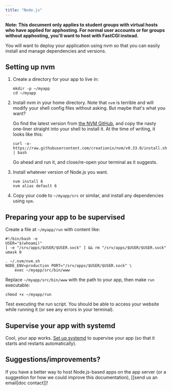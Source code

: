 ```yaml
---
title: "Node.js"
---
```


**Note: This document only applies to student groups with virtual hosts who
have applied for apphosting. For normal user accounts or for groups without
apphosting, you'll want to host with FastCGI instead.**

You will want to deploy your application using nvm so that you can easily
install and manage dependencies and versions.

## Setting up nvm

1. Create a directory for your app to live in:

       mkdir -p ~/myapp
       cd ~/myapp

2. Install nvm in your home directory. Note that `nvm` is terrible and will
   modify your shell config files without asking. But maybe that's what you
   want?

   Go find the latest version from [the NVM GitHub][nvm-github], and copy the
   nasty one-liner straight into your shell to install it. At the time of
   writing, it looks like this:

       curl -o- https://raw.githubusercontent.com/creationix/nvm/v0.33.0/install.sh | bash

   Go ahead and run it, and close/re-open your terminal as it suggests.

3. Install whatever version of Node.js you want.

       nvm install 6
       nvm alias default 6

4. Copy your code to `~/myapp/src` or similar, and install any dependencies
   using `npm`.

## Preparing your app to be supervised

Create a file at `~/myapp/run` with content like:

    #!/bin/bash -e
    USER="$(whoami)"
    [ -e "/srv/apps/$USER/$USER.sock" ] && rm "/srv/apps/$USER/$USER.sock"
    umask 0

    . ~/.nvm/nvm.sh
    NODE_ENV=production PORT="/srv/apps/$USER/$USER.sock" \
        exec ~/myapp/src/bin/www

Replace `~/myapp/src/bin/www` with the path to your app, then make `run`
executable:

    chmod +x ~/myapp/run

Test executing the run script. You should be able to access your website while
running it (or see any errors in your terminal).

## Supervise your app with systemd

Cool, your app works. [Set up systemd](/docs/services/webapps#supervise) to
supervise your app (so that it starts and restarts automatically).

## Suggestions/improvements?

If you have a better way to host Node.js-based apps on the app server (or a
suggestion for how we could improve this documentation), [[send us an email|doc
contact]]!

[nvm-github]: https://github.com/creationix/nvm
